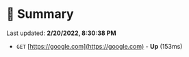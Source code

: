# 📖 Summary
Last updated: **2/20/2022, 8:30:38 PM**

- `GET` [https://google.com](https://google.com) - **Up** (153ms)
